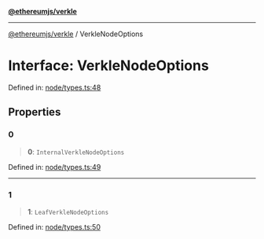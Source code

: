 [**@ethereumjs/verkle**](../README.md)

***

[@ethereumjs/verkle](../README.md) / VerkleNodeOptions

# Interface: VerkleNodeOptions

Defined in: [node/types.ts:48](https://github.com/Dargon789/ethereumjs-monorepo/blob/master/packages/verkle/src/node/types.ts#L48)

## Properties

### 0

> **0**: `InternalVerkleNodeOptions`

Defined in: [node/types.ts:49](https://github.com/Dargon789/ethereumjs-monorepo/blob/master/packages/verkle/src/node/types.ts#L49)

***

### 1

> **1**: `LeafVerkleNodeOptions`

Defined in: [node/types.ts:50](https://github.com/Dargon789/ethereumjs-monorepo/blob/master/packages/verkle/src/node/types.ts#L50)
